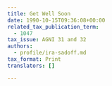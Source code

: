 ```yaml
---
title: Get Well Soon
date: 1990-10-15T09:36:08+00:00
related_tax_publication_term:
  - 1047
tax_issue: AGNI 31 and 32
authors:
  - profile/ira-sadoff.md
tax_format: Print
translators: []

---
```

